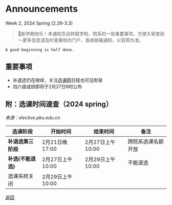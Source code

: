 # Announcements
Week 2, 2024 Spring (2.26-3.3)

>🎉新学期快乐！本通知页会转载学校、院系的一些重要事项，方便大家查阅～更多信息请及时查看校内门户、查收邮箱通知，以官网为准。

`A good beginning is half done.`

## 重要事项

* 补退选仍在继续，关注[选课网](https://elective.pku.edu.cn/)日程也可见附录
* 四六级成绩即将于2月27日6时公布

## 附：选课时间速查（2024 spring）

*来源：elective.pku.edu.cn*

| 选课阶段           | 开始时间         | 结束时间         | 备注                                             |
| ------------------ | ---------------- | ---------------- | ------------------------------------------------ |
| **补退选第三阶段** | 2月21日晚17:00   | 2月27日上午10:00 | 跨院系选课名额开放                               |
| **补选(不能退选)** | 2月27日上午10:00 | 2月29日上午10:00 | 不能退选                                         |
| 选课系统关闭       | 2月29日上午10:00 |                  |                                                  |

[返回](/public)